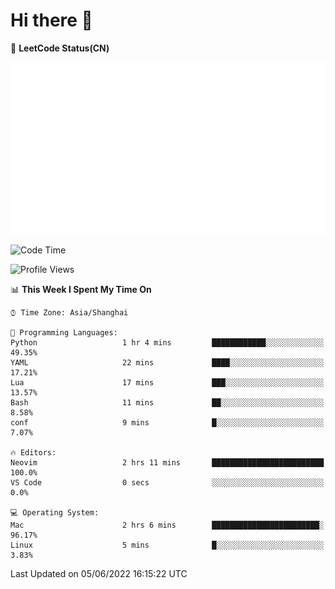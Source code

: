 # Hi there 👋

📝 **LeetCode Status(CN)**

![wsmbsbbz's LeetCode status](https://github.com/wsmbsbbz/wsmbsbbz/blob/main/status.svg)

<!--
**wsmbsbbz/wsmbsbbz** is a ✨ _special_ ✨ repository because its `README.md` (this file) appears on your GitHub profile.

Here are some ideas to get you started:

- 🔭 I’m currently working on ...
- 🌱 I’m currently learning ...
- 👯 I’m looking to collaborate on ...
- 🤔 I’m looking for help with ...
- 💬 Ask me about ...
- 📫 How to reach me: ...
- 😄 Pronouns: ...
- ⚡ Fun fact: ...
-->
<!--START_SECTION:waka-->
![Code Time](http://img.shields.io/badge/Code%20Time-0%20secs-blue)

![Profile Views](http://img.shields.io/badge/Profile%20Views-8-blue)

📊 **This Week I Spent My Time On** 

```text
⌚︎ Time Zone: Asia/Shanghai

💬 Programming Languages: 
Python                   1 hr 4 mins         ████████████░░░░░░░░░░░░░   49.35% 
YAML                     22 mins             ████░░░░░░░░░░░░░░░░░░░░░   17.21% 
Lua                      17 mins             ███░░░░░░░░░░░░░░░░░░░░░░   13.57% 
Bash                     11 mins             ██░░░░░░░░░░░░░░░░░░░░░░░   8.58% 
conf                     9 mins              █░░░░░░░░░░░░░░░░░░░░░░░░   7.07%

🔥 Editors: 
Neovim                   2 hrs 11 mins       █████████████████████████   100.0% 
VS Code                  0 secs              ░░░░░░░░░░░░░░░░░░░░░░░░░   0.0%

💻 Operating System: 
Mac                      2 hrs 6 mins        ████████████████████████░   96.17% 
Linux                    5 mins              █░░░░░░░░░░░░░░░░░░░░░░░░   3.83%

```


 Last Updated on 05/06/2022 16:15:22 UTC
<!--END_SECTION:waka-->
